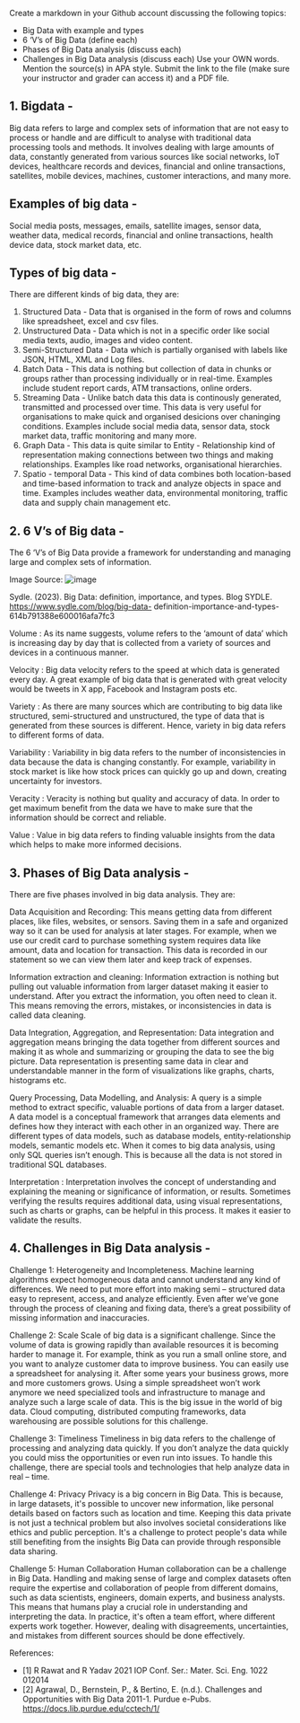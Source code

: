 Create a markdown in your Github account discussing the following topics:
- Big Data with example and types
- 6 ‘V’s of Big Data (define each)
- Phases of Big Data analysis (discuss each)
- Challenges in Big Data analysis (discuss each)
Use your OWN words. Mention the source(s) in APA style.
Submit the link to the file (make sure your instructor and grader can access it) and a PDF file.

## 1. Bigdata -
   
Big data refers to large and complex sets of information that are not easy to process or handle and are difficult to analyse with traditional data processing tools and methods. It involves dealing with large amounts of data, constantly generated from various sources like social networks, IoT devices, healthcare records and devices, financial and online transactions, satellites, mobile devices, machines, customer interactions, and many more.

## Examples of big data -
Social media posts, messages, emails, satellite images, sensor data, weather data, medical records, financial and online transactions, health device data, stock market data, etc.

## Types of big data -

There are different kinds of big data, they are:
1. Structured Data - Data that is organised in the form of rows and columns like spreadsheet, excel and csv files.
2. Unstructured Data - Data which is not in a specific order like social media texts, audio, images and video content.
3. Semi-Structured Data - Data which is partially organised with labels like JSON, HTML, XML and Log files.
4. Batch Data - This data is nothing but collection of data in chunks or groups rather than processing individually or in real-time. Examples include student report cards, ATM transactions, online orders.
5. Streaming Data - Unlike batch data this data is continously generated, transmitted and processed over time. This data is very useful for organisations to make quick and organised desicions over chaninging conditions. Examples include social media data, sensor data, stock market data, traffic monitoring and many more.
6. Graph Data - This data is quite similar to Entity - Relationship kind of representation making connections between two things and making relationships. Examples like road networks, organisational hierarchies.
7. Spatio - temporal Data - This kind of data combines both location-based and time-based information to track and analyze objects in space and time. Examples includes weather data, environmental monitoring, traffic data and supply chain management etc.

## 2. 6 V’s of Big data -

The 6 ‘V’s of Big Data provide a framework for understanding and managing large and complex sets of information. 

Image Source: ![image](https://github.com/Akhilmothe/Big-Data/assets/114513479/153ea49a-ab15-4911-9a8d-ca939ba98a02)


 Sydle. (2023). Big Data: definition, importance, and types. Blog SYDLE. https://www.sydle.com/blog/big-data-	definition-importance-and-types-614b791388e600016afa7fc3


Volume : As its name suggests, volume refers to the ‘amount of data’ which is increasing day by day that is collected from a variety of sources and devices in a continuous manner.

Velocity : Big data velocity refers to the speed at which data is generated every day. A great example of big data that is generated with great velocity would be tweets in X app, Facebook and 	Instagram posts etc.

Variety : As there are many sources which are contributing to big data like structured, semi-structured and unstructured, the type of data that is generated from these sources is different. Hence, variety in big data refers to different forms of data.

Variability : Variability in big data refers to the number of inconsistencies in data because the data is changing constantly. For example, variability in stock market is like how stock prices can quickly go up and down, creating uncertainty for investors.

Veracity : Veracity is nothing but quality and accuracy of data. In order to get maximum benefit from the data we have to make sure that the information should be correct and reliable.

Value : Value in big data refers to finding valuable insights from the data which helps to make more informed decisions. 

## 3. Phases of Big Data analysis -

There are five phases involved in big data analysis. They are:

Data Acquisition and Recording: This means getting data from different places, like files, websites, or sensors. Saving them in a safe and organized way so it can be used for analysis at later stages. For example, when we use our credit card to purchase something system requires data like amount, data and location for transaction. This data is recorded in our statement so we can view them later and keep track of expenses.

Information extraction and cleaning: Information extraction is nothing but pulling out valuable information from larger dataset making it easier to understand. After you extract the information, you often need to clean it. This means removing the errors, mistakes, or inconsistencies in data is called data cleaning.

Data Integration, Aggregation, and Representation: Data integration and aggregation means bringing the data together from different sources and making it as whole and summarizing or grouping the data to see the big picture. Data representation is presenting same data in clear and understandable manner in the form of visualizations like graphs, charts, histograms etc.

Query Processing, Data Modelling, and Analysis: A query is a simple method to extract specific, valuable portions of data from a larger dataset. 	A data model is a conceptual framework that arranges data elements and defines how they interact with each other in an organized way. There are different types of data models, such as database models, entity-relationship models, semantic models etc. When it comes to big data analysis, using only SQL queries isn’t enough. This is because all the data is not stored in traditional SQL databases.

Interpretation : Interpretation involves the concept of understanding and explaining the meaning or significance of information, or results. Sometimes verifying the results requires additional data, using visual representations, such as charts or graphs, can be helpful in this process. It makes it easier to validate the results.

## 4. Challenges in Big Data analysis -

Challenge 1: Heterogeneity and Incompleteness.
Machine learning algorithms expect homogeneous data and cannot understand any kind of differences. We need to put more effort into making semi – structured data easy to represent, access, and analyze efficiently. Even after we’ve gone through the process of cleaning and fixing data, there’s a great possibility of missing information and inaccuracies.

Challenge 2: Scale
Scale of big data is a significant challenge. Since the volume of data is growing rapidly than available resources it is becoming harder to manage it. For example, think as you run a small online store, and you want to analyze customer data to improve business. You can easily use a spreadsheet for analysing it. After some years your business grows, more and more customers grows. Using a simple spreadsheet won’t work anymore we need specialized tools and infrastructure to manage and analyze such a large scale of data. This is the big issue in the world of big data. Cloud computing, distributed computing frameworks, data warehousing are possible solutions for this challenge.

Challenge 3: Timeliness
Timeliness in big data refers to the challenge of processing and analyzing data quickly. If you don’t analyze the data quickly you could miss the opportunities or even run into issues. To handle this challenge, there are special tools and technologies that help analyze data in real – time.

Challenge 4: Privacy
Privacy is a big concern in Big Data. This is because, in large datasets, it's possible to uncover new information, like personal details based on factors such as location and time. Keeping this data private is not just a technical problem but also involves societal considerations like ethics and public perception. It's a challenge to protect people's data while still benefiting from the insights Big Data can provide through responsible data sharing. 

Challenge 5: Human Collaboration
Human collaboration can be a challenge in Big Data. Handling and making sense of large and complex datasets often require the expertise and collaboration of people from different domains, such as data scientists, engineers, domain experts, and business analysts. This means that humans play a crucial role in understanding and interpreting the data. In practice, it's often a team effort, where different experts work together. However, dealing with disagreements, uncertainties, and mistakes from different sources should be done effectively.

References:

- [1] R Rawat and R Yadav 2021 IOP Conf. Ser.: Mater. Sci. Eng. 1022 012014 
- [2] Agrawal, D., Bernstein, P., &amp; Bertino, E. (n.d.). Challenges and Opportunities with Big Data 2011-1. Purdue e-Pubs. https://docs.lib.purdue.edu/cctech/1/ 


   

